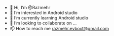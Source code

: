- 👋 Hi, I’m @Razmehr
- 👀 I’m interested in Android studio
- 🌱 I’m currently learning Android studio
- 💞️ I’m looking to collaborate on ...
- 📫 How to reach me razmehr.evboxt@gmail.com

<!---
Razmehr/Razmehr is a ✨ special ✨ repository because its `README.md` (this file) appears on your GitHub profile.
You can click the Preview link to take a look at your changes.
--->
